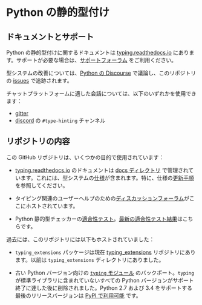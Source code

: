 # Python の静的型付け

## ドキュメントとサポート

Python の静的型付けに関するドキュメントは [typing.readthedocs.io](https://typing.readthedocs.io/) にあります。サポートが必要な場合は、[サポートフォーラム](https://github.com/python/typing/discussions) をご利用ください。

型システムの改善については、[Python の Discourse](https://discuss.python.org/c/typing/32) で議論し、このリポジトリの [issues](https://github.com/python/typing/issues) で追跡されます。

チャットプラットフォームに適した会話については、以下のいずれかを使用できます：

- [gitter](https://gitter.im/python/typing)
- [discord](https://discord.com/channels/267624335836053506/891788761371906108) の `#type-hinting` チャンネル

## リポジトリの内容

この GitHub リポジトリは、いくつかの目的で使用されています：

- [typing.readthedocs.io](https://typing.readthedocs.io/) のドキュメントは [docs ディレクトリ](./docs) で管理されています。これには、型システムの[仕様](https://typing.readthedocs.io/en/latest/spec/index.html)が含まれます。特に、仕様の[更新手順](https://typing.readthedocs.io/en/latest/spec/meta.html)を参照してください。

- タイピング関連のユーザーヘルプのための[ディスカッションフォーラム](https://github.com/python/typing/discussions)がここにホストされています。

- Python 静的型チェッカーの[適合性テスト](https://github.com/python/typing/blob/main/conformance/README.md)。[最新の適合性テスト結果](https://htmlpreview.github.io/?https://github.com/python/typing/blob/main/conformance/results/results.html)はこちらです。

過去には、このリポジトリには以下もホストされていました：

- `typing_extensions` パッケージは現在 [typing_extensions](https://github.com/python/typing_extensions) リポジトリにあります。以前は `typing_extensions` ディレクトリにありました。

- 古い Python バージョン向けの [`typing` モジュール](https://docs.python.org/3/library/typing.html) のバックポート。`typing` が標準ライブラリに含まれていないすべての Python バージョンがサポート終了に達した後に削除されました。Python 2.7 および 3.4 をサポートする最後のリリースバージョンは [PyPI で利用可能](https://pypi.org/project/typing/) です。

